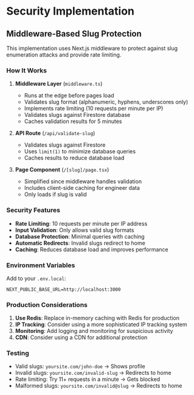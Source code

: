# Security Implementation

## Middleware-Based Slug Protection

This implementation uses Next.js middleware to protect against slug enumeration attacks and provide rate limiting.

### How It Works

1. **Middleware Layer** (`middleware.ts`)
   - Runs at the edge before pages load
   - Validates slug format (alphanumeric, hyphens, underscores only)
   - Implements rate limiting (10 requests per minute per IP)
   - Validates slugs against Firestore database
   - Caches validation results for 5 minutes

2. **API Route** (`/api/validate-slug`)
   - Validates slugs against Firestore
   - Uses `limit(1)` to minimize database queries
   - Caches results to reduce database load

3. **Page Component** (`/[slug]/page.tsx`)
   - Simplified since middleware handles validation
   - Includes client-side caching for engineer data
   - Only loads if slug is valid

### Security Features

- **Rate Limiting**: 10 requests per minute per IP address
- **Input Validation**: Only allows valid slug formats
- **Database Protection**: Minimal queries with caching
- **Automatic Redirects**: Invalid slugs redirect to home
- **Caching**: Reduces database load and improves performance

### Environment Variables

Add to your `.env.local`:

```env
NEXT_PUBLIC_BASE_URL=http://localhost:3000
```

### Production Considerations

1. **Use Redis**: Replace in-memory caching with Redis for production
2. **IP Tracking**: Consider using a more sophisticated IP tracking system
3. **Monitoring**: Add logging and monitoring for suspicious activity
4. **CDN**: Consider using a CDN for additional protection

### Testing

- Valid slugs: `yoursite.com/john-doe` → Shows profile
- Invalid slugs: `yoursite.com/invalid-slug` → Redirects to home
- Rate limiting: Try 11+ requests in a minute → Gets blocked
- Malformed slugs: `yoursite.com/invalid@slug` → Redirects to home
